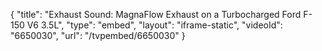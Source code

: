 {
    "title": "Exhaust Sound: MagnaFlow Exhaust on a Turbocharged Ford F-150 V6 3.5L",
    "type": "embed",
    "layout": "iframe-static",
    "videoId": "6650030",
    "url": "\/tvpembed\/6650030"
}